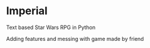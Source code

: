 # Imperial
Text based Star Wars RPG in Python

Adding features and messing with game made by friend
